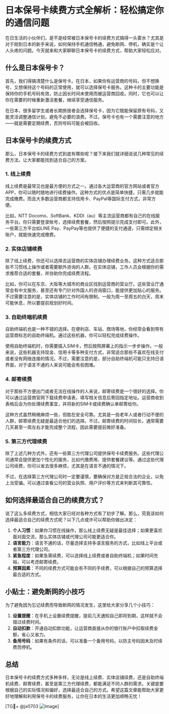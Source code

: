 # 日本保号卡续费方式全解析：轻松搞定你的通信问题

在日生活的小伙伴们，是不是经常被日本保号卡的续费方式搞得一头雾水？尤其是对于刚到日本的新手来说，如何保持手机通信畅通，避免断网、停机，确实是个让人头疼的问题。今天就来和大家聊聊日本保号卡的续费方式，帮助大家轻松应对。

## 什么是日本保号卡？

首先，我们得搞清楚什么是保号卡。在日本，如果你有运营商的号码，但不想换号，又想保持这个号码的正常使用，就可以选择保号卡服务。这种卡的主要功能是保持你的手机号码有效，防止因长时间未使用而被运营商回收。同时，它也可以让你在需要的时候重新激活套餐，继续享受通信服务。

在日本，很多留学生或者长期旅居者会选择保号卡，因为它既能保留原有号码，又能灵活调整通信计划，避免不必要的浪费。不过，保号卡也有一个需要注意的地方——就是需要定期续费，否则号码可能会被回收。

## 日本保号卡的续费方式

那么，日本保号卡的续费方式到底有哪些呢？接下来我们就详细说说几种常见的续费方法，让大家都能找到适合自己的方案。

### 1. 线上续费

线上续费是最常见也是最方便的方式之一。通过各大运营商的官方网站或者官方APP，你可以随时随地进行续费操作。这种方式的优点是简单快捷，只需几步就能完成缴费。而且大多数运营商都支持信用卡、PayPal等国际支付方式，非常方便。

比如，NTT Docomo、SoftBank、KDDI（au）等主流运营商都有自己的在线服务平台。你只需要登录账号，选择续费套餐，然后按照提示完成支付即可。此外，一些第三方平台如LINE Pay、PayPay等也提供了便捷的支付通道，只需绑定相关账户，就能快速完成缴费。

### 2. 实体店铺续费

除了线上续费，你还可以选择去运营商的实体店铺办理续费业务。这种方式适合那些不习惯线上操作或者需要额外咨询的人群。在实体店铺，工作人员会根据你的需求推荐合适的套餐，并协助你完成续费流程。

比如，你可以在东京、大阪等大城市的商业区找到运营商的营业厅。这些营业厅通常会有中文服务，甚至还有专门针对外国人的咨询窗口，能提供更加贴心的服务。不过需要注意的是，实体店铺的工作时间有限制，一般为周一至周五的白天，周末可能休息，所以要提前规划好时间。

### 3. 自助终端机续费

自助终端机也是一种不错的选择。在便利店、车站、商场等地，你经常会看到带有运营商标志的自助终端机。通过这些机器，你可以轻松完成续费操作。

使用自助终端机时，你需要插入SIM卡，然后按照屏幕上的指示一步步操作。一般来说，这些机器支持现金、信用卡等多种支付方式，非常适合那些不喜欢在线支付或者没有网络连接的情况。不过，需要注意的是，部分自助终端机可能只支持日语界面，对于语言不通的人来说可能会有些困难。

### 4. 邮寄续费

对于那些不方便出门或者无法在线操作的人来说，邮寄续费是一个很好的选择。你可以通过运营商官网下载续费申请表，填写相关信息后寄回指定地址。运营商收到表格后会为你处理续费事宜，并将新的SIM卡或续费确认单邮寄给你。

这种方式虽然稍微麻烦一些，但胜在安全可靠。尤其是一些老年人或者行动不便的人群，邮寄续费无疑是最适合他们的选择。不过，邮寄续费的时间较长，通常需要几天甚至一周左右才能完成整个流程，因此需要提前做好准备。

### 5. 第三方代理续费

除了上述几种方式外，还有一些第三方代理公司提供保号卡续费服务。这些代理公司通常会提供更加个性化的服务，比如代缴费用、提供套餐建议等。通过这些代理公司续费，你可以省去很多麻烦，尤其是在语言不通的情况下。

不过，在选择第三方代理公司时一定要谨慎，要确保对方是正规合法的企业，以免上当受骗。可以通过查看公司的营业执照、用户评价等方式来判断其可靠性。

## 如何选择最适合自己的续费方式？

说了这么多续费方式，相信大家已经对各种方式有了初步了解。那么，究竟该如何选择最适合自己的续费方式呢？以下几点或许可以帮助你做出决定：

1. **个人习惯**：如果你习惯在线操作，那么线上续费无疑是最佳选择；如果更喜欢面对面交流，那么实体店铺或代理公司可能更适合你。
2. **语言能力**：语言不通的话，尽量选择支持多语言服务的方式，比如线上平台或者第三方代理公司。
3. **紧急程度**：如果急需续费，可以选择线上续费或者自助终端机；如果时间充裕，可以考虑邮寄续费。
4. **预算因素**：不同的续费方式可能会有不同的手续费，可以根据自己的预算选择最合适的方式。

## 小贴士：避免断网的小技巧

为了避免因为忘记续费而导致断网的情况发生，这里给大家分享几个小技巧：

1. **设置提醒**：在手机上设置续费提醒，提前几天通知自己即将到期，这样就不会错过续费时间。
2. **自动扣款**：开通自动扣款功能，让运营商直接从你的银行账户中扣取续费金额，省心又省力。
3. **备用号码**：如果有条件的话，可以准备一个备用号码，以防主号码因未及时续费而停机。

## 总结

日本保号卡的续费方式多种多样，无论是线上续费、实体店铺续费，还是自助终端机续费、邮寄续费，甚至是第三方代理续费，都能满足不同人群的需求。关键是要根据自己的实际情况和偏好，选择最适合自己的方式。希望这篇文章能帮助大家更好地理解和利用保号卡的续费服务，让你在日本的生活更加顺畅无忧！

[TG💪+ @jx0703 ![Image](https://github.com/user-attachments/assets/dbca1d08-cadb-493c-b0ec-ad6f7a83f270)]